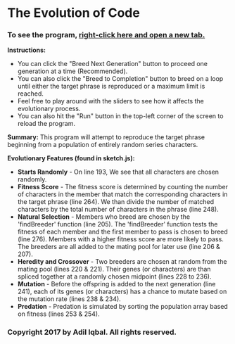 # The Evolution of Code

### To see the program, [**right-click here and open a new tab.**](https://jsfiddle.net/mv1vr4yc/1/)

**Instructions:**
* You can click the "Breed Next Generation" button to proceed one generation at a time (Recommended).
* You can also click the "Breed to Completion" button to breed on a loop until either the target phrase is reproduced or a maximum limit is reached.
* Feel free to play around with the sliders to see how it affects the evolutionary process.
* You can also hit the "Run" button in the top-left corner of the screen to reload the program.

**Summary:** This program will attempt to reproduce the target phrase beginning from a population of entirely random series characters.  

**Evolutionary Features (found in sketch.js):**
* **Starts Randomly** - On line 193, We see that all characters are chosen randomly.
* **Fitness Score** - The fitness score is determined by counting the number of characters in the member that match the corresponding characters in the target phrase (line 264). We than divide the number of matched characters by the total number of characters in the phrase (line 248).
* **Natural Selection** - Members who breed are chosen by the 'findBreeder' function (line 205). The 'findBreeder' function tests the fitness of each member and the first member to pass is chosen to breed (line 276). Members with a higher fitness score are more likely to pass. The breeders are all added to the mating pool for later use (line 206 & 207).
* **Heredity and Crossover** - Two breeders are chosen at random from the mating pool (lines 220 & 221). Their genes (or characters) are than spliced together at a randomly chosen midpoint (lines 228 to 236).
* **Mutation** - Before the offspring is added to the next generation (line 241), each of its genes (or characters) has a chance to mutate based on the mutation rate (lines 238 & 234).
* **Predation** - Predation is simulated by sorting the population array based on fitness (lines 253 & 254).


### Copyright 2017 by **Adil Iqbal**. All rights reserved.
